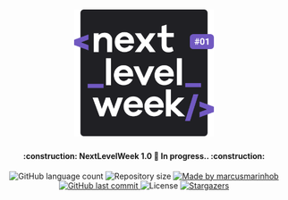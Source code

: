 <h1 align="center">
    <img alt="NextLevelWeek" title="#NextLevelWeek" src=".github/logo.svg" width="250px" />
</h1>

<h4 align="center"> 
	:construction: NextLevelWeek 1.0 🚀 In progress.. :construction:
</h4>
<p align="center">
  <img alt="GitHub language count" src="https://img.shields.io/github/languages/count/marcusmarinhob/nlw?color=7159C1">

  <img alt="Repository size" src="https://img.shields.io/github/repo-size/marcusmarinhob/nlw?color=7159C1">
	
  <a href="https://www.linkedin.com/in/marcusmarinho/">
    <img alt="Made by marcusmarinhob" src="https://img.shields.io/badge/made%20by-marcusmarinhob-?color=7159C1">
  </a>

  <a href="https://github.com/marcusmarinhob/nlw/commits/master">
    <img alt="GitHub last commit" src="https://img.shields.io/github/last-commit/marcusmarinhob/nlw?color=7159C1">
  </a>

  <img alt="License" src="https://img.shields.io/badge/license-MIT-7159C1">
   <a href="https://github.com/marcusmarinhob/nlw/stargazers">
    <img alt="Stargazers" src="https://img.shields.io/github/stars/marcusmarinhob/nlw?style=social">
  </a>
</p>
